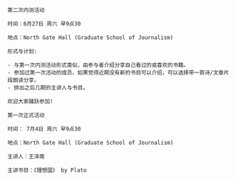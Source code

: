     第二次内测活动

    时间：6月27日 周六 早9点30

    地点：North Gate Hall (Graduate School of Journalism) 

    形式与计划:

    - 与第一次内测活动形式类似，由参与者介绍分享自己看过的或喜欢的书籍。
    - 参加过第一次活动的成员，如果觉得近期没有新的书目可以介绍，可以选择带一首诗/文章片段朗读分享。
    - 排出之后几期的主讲人与书目。

    欢迎大家踊跃参加!

    第一次正式活动

    时间： 7月4日 周六 早9点30

    地点：North Gate Hall (Graduate School of Journalism) 

    主讲人：王泽南

    主讲书目：《理想国》 by Plato

